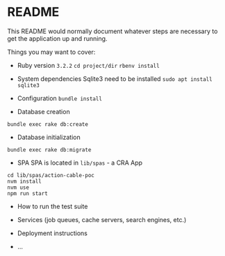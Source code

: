 # README

This README would normally document whatever steps are necessary to get the
application up and running.

Things you may want to cover:

* Ruby version `3.2.2`
`cd project/dir`
`rbenv install`
* System dependencies
Sqlite3 need to be installed
`sudo apt install sqlite3`

* Configuration
`bundle install`
* Database creation
```shell
bundle exec rake db:create
```
* Database initialization
```shell
bundle exec rake db:migrate
```
* SPA
SPA is located in `lib/spas` - a CRA App
```shell
cd lib/spas/action-cable-poc
nvm install
nvm use
npm run start
```
* How to run the test suite

* Services (job queues, cache servers, search engines, etc.)

* Deployment instructions

* ...

